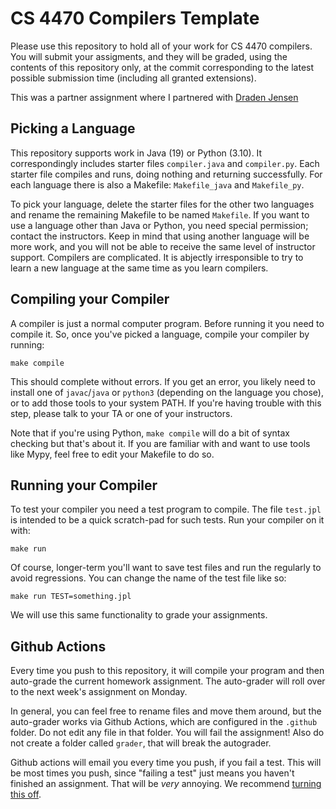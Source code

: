 CS 4470 Compilers Template
==========================

Please use this repository to hold all of your work for CS 4470
compilers. You will submit your assigments, and they will be graded,
using the contents of this repository only, at the commit
corresponding to the latest possible submission time (including
all granted extensions).

This was a partner assignment where I partnered with [Draden Jensen](https://github.com/DraedenJensen)

Picking a Language
------------------

This repository supports work in Java (19) or
Python (3.10). It correspondingly includes starter files
`compiler.java` and `compiler.py`. Each starter file
compiles and runs, doing nothing and returning successfully. For each
language there is also a Makefile: `Makefile_java`
and `Makefile_py`.

To pick your language, delete the starter files for the other two
languages and rename the remaining Makefile to be named `Makefile`. If
you want to use a language other than Java or Python, you need
special permission; contact the instructors. Keep in mind that using
another language will be more work, and you will not be able to
receive the same level of instructor support. Compilers are
complicated. It is abjectly irresponsible to try to learn a new
language at the same time as you learn compilers.

Compiling your Compiler
-----------------------

A compiler is just a normal computer program. Before running it you
need to compile it. So, once you've picked a language, compile your
compiler by running:

    make compile

This should complete without errors. If you get an error, you likely
need to install one of `javac`/`java` or `python3`
(depending on the language you chose), or to add those tools to your
system PATH. If you're having trouble with this step, please talk
to your TA or one of your instructors.

Note that if you're using Python, `make compile` will do a bit of
syntax checking but that's about it. If you are familiar with and want
to use tools like Mypy, feel free to edit your Makefile to do so.

Running your Compiler
---------------------

To test your compiler you need a test program to compile. The file
`test.jpl` is intended to be a quick scratch-pad for such tests. Run
your compiler on it with:

    make run

Of course, longer-term you'll want to save test files and run the
regularly to avoid regressions. You can change the name of the test
file like so:

    make run TEST=something.jpl

We will use this same functionality to grade your assignments.

Github Actions
--------------

Every time you push to this repository, it will compile your program
and then auto-grade the current homework assignment. The auto-grader
will roll over to the next week's assignment on Monday.

In general, you can feel free to rename files and move them around,
but the auto-grader works via Github Actions, which are configured in
the `.github` folder. Do not edit any file in that folder. You will
fail the assignment! Also do not create a folder called `grader`, that
will break the autograder.

Github actions will email you every time you push, if you fail a test.
This will be most times you push, since "failing a test" just means
you haven't finished an assignment. That will be _very_ annoying. We recommend
[turning this off][notification].

[notification]: https://docs.github.com/en/account-and-profile/managing-subscriptions-and-notifications-on-github/setting-up-notifications/about-notifications
